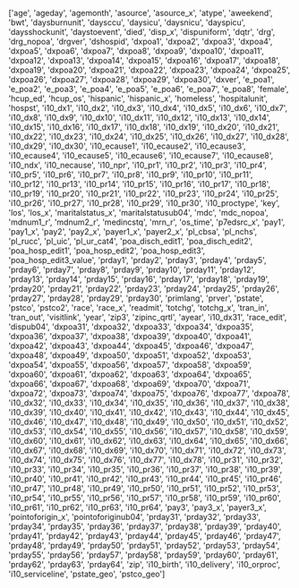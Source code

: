 ['age', 'ageday', 'agemonth', 'asource', 'asource_x', 'atype', 'aweekend', 'bwt', 'daysburnunit', 'daysccu', 'daysicu', 'daysnicu', 'dayspicu', 'daysshockunit', 'daystoevent', 'died', 'disp_x', 'dispuniform', 'dqtr', 'drg', 'drg_nopoa', 'drgver', 'dshospid', 'dxpoa1', 'dxpoa2', 'dxpoa3', 'dxpoa4', 'dxpoa5', 'dxpoa6', 'dxpoa7', 'dxpoa8', 'dxpoa9', 'dxpoa10', 'dxpoa11', 'dxpoa12', 'dxpoa13', 'dxpoa14', 'dxpoa15', 'dxpoa16', 'dxpoa17', 'dxpoa18', 'dxpoa19', 'dxpoa20', 'dxpoa21', 'dxpoa22', 'dxpoa23', 'dxpoa24', 'dxpoa25', 'dxpoa26', 'dxpoa27', 'dxpoa28', 'dxpoa29', 'dxpoa30', 'dxver', 'e_poa1', 'e_poa2', 'e_poa3', 'e_poa4', 'e_poa5', 'e_poa6', 'e_poa7', 'e_poa8', 'female', 'hcup_ed', 'hcup_os', 'hispanic', 'hispanic_x', 'homeless', 'hospitalunit', 'hospst', 'i10_dx1', 'i10_dx2', 'i10_dx3', 'i10_dx4', 'i10_dx5', 'i10_dx6', 'i10_dx7', 'i10_dx8', 'i10_dx9', 'i10_dx10', 'i10_dx11', 'i10_dx12', 'i10_dx13', 'i10_dx14', 'i10_dx15', 'i10_dx16', 'i10_dx17', 'i10_dx18', 'i10_dx19', 'i10_dx20', 'i10_dx21', 'i10_dx22', 'i10_dx23', 'i10_dx24', 'i10_dx25', 'i10_dx26', 'i10_dx27', 'i10_dx28', 'i10_dx29', 'i10_dx30', 'i10_ecause1', 'i10_ecause2', 'i10_ecause3', 'i10_ecause4', 'i10_ecause5', 'i10_ecause6', 'i10_ecause7', 'i10_ecause8', 'i10_ndx', 'i10_necause', 'i10_npr', 'i10_pr1', 'i10_pr2', 'i10_pr3', 'i10_pr4', 'i10_pr5', 'i10_pr6', 'i10_pr7', 'i10_pr8', 'i10_pr9', 'i10_pr10', 'i10_pr11', 'i10_pr12', 'i10_pr13', 'i10_pr14', 'i10_pr15', 'i10_pr16', 'i10_pr17', 'i10_pr18', 'i10_pr19', 'i10_pr20', 'i10_pr21', 'i10_pr22', 'i10_pr23', 'i10_pr24', 'i10_pr25', 'i10_pr26', 'i10_pr27', 'i10_pr28', 'i10_pr29', 'i10_pr30', 'i10_proctype', 'key', 'los', 'los_x', 'maritalstatus_x', 'maritalstatusub04', 'mdc', 'mdc_nopoa', 'mdnum1_r', 'mdnum2_r', 'medincstq', 'mrn_r', 'os_time', 'p7edsrc_x', 'pay1', 'pay1_x', 'pay2', 'pay2_x', 'payer1_x', 'payer2_x', 'pl_cbsa', 'pl_nchs', 'pl_rucc', 'pl_uic', 'pl_ur_cat4', 'poa_disch_edit1', 'poa_disch_edit2', 'poa_hosp_edit1', 'poa_hosp_edit2', 'poa_hosp_edit3', 'poa_hosp_edit3_value', 'prday1', 'prday2', 'prday3', 'prday4', 'prday5', 'prday6', 'prday7', 'prday8', 'prday9', 'prday10', 'prday11', 'prday12', 'prday13', 'prday14', 'prday15', 'prday16', 'prday17', 'prday18', 'prday19', 'prday20', 'prday21', 'prday22', 'prday23', 'prday24', 'prday25', 'prday26', 'prday27', 'prday28', 'prday29', 'prday30', 'primlang', 'prver', 'pstate', 'pstco', 'pstco2', 'race', 'race_x', 'readmit', 'totchg', 'totchg_x', 'tran_in', 'tran_out', 'visitlink', 'year', 'zip3', 'zipinc_qrtl', 'ayear', 'i10_dx31', 'race_edit', 'dispub04', 'dxpoa31', 'dxpoa32', 'dxpoa33', 'dxpoa34', 'dxpoa35', 'dxpoa36', 'dxpoa37', 'dxpoa38', 'dxpoa39', 'dxpoa40', 'dxpoa41', 'dxpoa42', 'dxpoa43', 'dxpoa44', 'dxpoa45', 'dxpoa46', 'dxpoa47', 'dxpoa48', 'dxpoa49', 'dxpoa50', 'dxpoa51', 'dxpoa52', 'dxpoa53', 'dxpoa54', 'dxpoa55', 'dxpoa56', 'dxpoa57', 'dxpoa58', 'dxpoa59', 'dxpoa60', 'dxpoa61', 'dxpoa62', 'dxpoa63', 'dxpoa64', 'dxpoa65', 'dxpoa66', 'dxpoa67', 'dxpoa68', 'dxpoa69', 'dxpoa70', 'dxpoa71', 'dxpoa72', 'dxpoa73', 'dxpoa74', 'dxpoa75', 'dxpoa76', 'dxpoa77', 'dxpoa78', 'i10_dx32', 'i10_dx33', 'i10_dx34', 'i10_dx35', 'i10_dx36', 'i10_dx37', 'i10_dx38', 'i10_dx39', 'i10_dx40', 'i10_dx41', 'i10_dx42', 'i10_dx43', 'i10_dx44', 'i10_dx45', 'i10_dx46', 'i10_dx47', 'i10_dx48', 'i10_dx49', 'i10_dx50', 'i10_dx51', 'i10_dx52', 'i10_dx53', 'i10_dx54', 'i10_dx55', 'i10_dx56', 'i10_dx57', 'i10_dx58', 'i10_dx59', 'i10_dx60', 'i10_dx61', 'i10_dx62', 'i10_dx63', 'i10_dx64', 'i10_dx65', 'i10_dx66', 'i10_dx67', 'i10_dx68', 'i10_dx69', 'i10_dx70', 'i10_dx71', 'i10_dx72', 'i10_dx73', 'i10_dx74', 'i10_dx75', 'i10_dx76', 'i10_dx77', 'i10_dx78', 'i10_pr31', 'i10_pr32', 'i10_pr33', 'i10_pr34', 'i10_pr35', 'i10_pr36', 'i10_pr37', 'i10_pr38', 'i10_pr39', 'i10_pr40', 'i10_pr41', 'i10_pr42', 'i10_pr43', 'i10_pr44', 'i10_pr45', 'i10_pr46', 'i10_pr47', 'i10_pr48', 'i10_pr49', 'i10_pr50', 'i10_pr51', 'i10_pr52', 'i10_pr53', 'i10_pr54', 'i10_pr55', 'i10_pr56', 'i10_pr57', 'i10_pr58', 'i10_pr59', 'i10_pr60', 'i10_pr61', 'i10_pr62', 'i10_pr63', 'i10_pr64', 'pay3', 'pay3_x', 'payer3_x', 'pointoforigin_x', 'pointoforiginub04', 'prday31', 'prday32', 'prday33', 'prday34', 'prday35', 'prday36', 'prday37', 'prday38', 'prday39', 'prday40', 'prday41', 'prday42', 'prday43', 'prday44', 'prday45', 'prday46', 'prday47', 'prday48', 'prday49', 'prday50', 'prday51', 'prday52', 'prday53', 'prday54', 'prday55', 'prday56', 'prday57', 'prday58', 'prday59', 'prday60', 'prday61', 'prday62', 'prday63', 'prday64', 'zip', 'i10_birth', 'i10_delivery', 'i10_orproc', 'i10_serviceline', 'pstate_geo', 'pstco_geo']